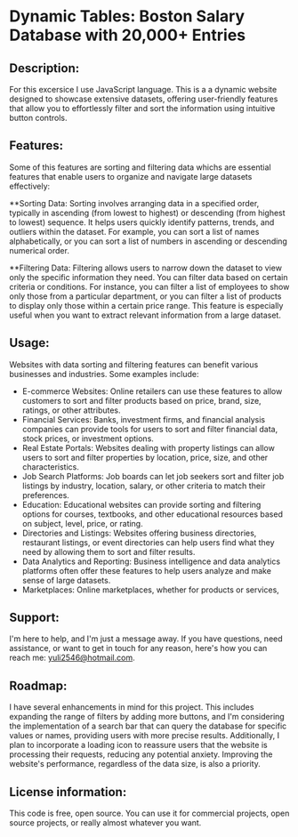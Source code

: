 # Dynamic Tables: Boston Salary Database with 20,000+ Entries

## Description:

For this excersice I  use JavaScript language. This is a a dynamic website designed to showcase extensive datasets, offering user-friendly features that allow you to effortlessly filter and sort the information using intuitive button controls.

## Features:

Some of this features are sorting and filtering data whichs are essential features that enable users to organize and navigate large datasets effectively:

**Sorting Data: Sorting involves arranging data in a specified order, typically in ascending (from lowest to highest) or descending (from highest to lowest) sequence. It helps users quickly identify patterns, trends, and outliers within the dataset. For example, you can sort a list of names alphabetically, or you can sort a list of numbers in ascending or descending numerical order.

**Filtering Data: Filtering allows users to narrow down the dataset to view only the specific information they need. You can filter data based on certain criteria or conditions. For instance, you can filter a list of employees to show only those from a particular department, or you can filter a list of products to display only those within a certain price range. This feature is especially useful when you want to extract relevant information from a large dataset.

## Usage:

Websites with data sorting and filtering features can benefit various businesses and industries. Some examples include:

 - E-commerce Websites: Online retailers can use these features to allow customers to sort and filter products based on price, brand, size, ratings, or other attributes.
 - Financial Services: Banks, investment firms, and financial analysis companies can provide tools for users to sort and filter financial data, stock prices, or investment options.
 - Real Estate Portals: Websites dealing with property listings can allow users to sort and filter properties by location, price, size, and other characteristics.
 - Job Search Platforms: Job boards can let job seekers sort and filter job listings by industry, location, salary, or other criteria to match their preferences.
 - Education: Educational websites can provide sorting and filtering options for courses, textbooks, and other educational resources based on subject, level, price, or rating.
 - Directories and Listings: Websites offering business directories, restaurant listings, or event directories can help users find what they need by allowing them to sort and filter results.
 - Data Analytics and Reporting: Business intelligence and data analytics platforms often offer these features to help users analyze and make sense of large datasets.
 - Marketplaces: Online marketplaces, whether for products or services,

## Support:

I'm here to help, and I'm just a message away. If you have questions, need assistance, or want to get in touch for any reason, here's how you can reach me: <yuli2546@hotmail.com>.

## Roadmap:

I have several enhancements in mind for this project. This includes expanding the range of filters by adding more buttons, and I'm considering the implementation of a search bar that can query the database for specific values or names, providing users with more precise results. Additionally, I plan to incorporate a loading icon to reassure users that the website is processing their requests, reducing any potential anxiety. Improving the website's performance, regardless of the data size, is also a priority.

## License information: 

This code is free, open source. You can use it for commercial projects, open source projects, or really almost whatever you want.
